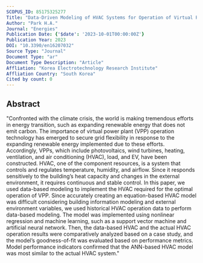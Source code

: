 ```yaml
---
SCOPUS_ID: 85175325277
Title: "Data-Driven Modeling of HVAC Systems for Operation of Virtual Power Plants Using a Digital Twin"
Author: "Park H.A."
Journal: "Energies"
Publication Date: {'$date': '2023-10-01T00:00:00Z'}
Publication Year: 2023
DOI: "10.3390/en16207032"
Source Type: "Journal"
Document Type: "ar"
Document Type Description: "Article"
Affliation: "Korea Electrotechnology Research Institute"
Affliation Country: "South Korea"
Cited by count: 0
---
```


## Abstract
"Confronted with the climate crisis, the world is making tremendous efforts in energy transition, such as expanding renewable energy that does not emit carbon. The importance of virtual power plant (VPP) operation technology has emerged to secure grid flexibility in response to the expanding renewable energy implemented due to these efforts. Accordingly, VPPs, which include photovoltaics, wind turbines, heating, ventilation, and air conditioning (HVAC), load, and EV, have been constructed. HVAC, one of the component resources, is a system that controls and regulates temperature, humidity, and airflow. Since it responds sensitively to the building’s heat capacity and changes in the external environment, it requires continuous and stable control. In this paper, we used data-based modeling to implement the HVAC required for the optimal operation of VPP. Since accurately creating an equation-based HVAC model was difficult considering building information modeling and external environment variables, we used historical HVAC operation data to perform data-based modeling. The model was implemented using nonlinear regression and machine learning, such as a support vector machine and artificial neural network. Then, the data-based HVAC and the actual HVAC operation results were comparatively analyzed based on a case study, and the model’s goodness-of-fit was evaluated based on performance metrics. Model performance indicators confirmed that the ANN-based HVAC model was most similar to the actual HVAC system."
